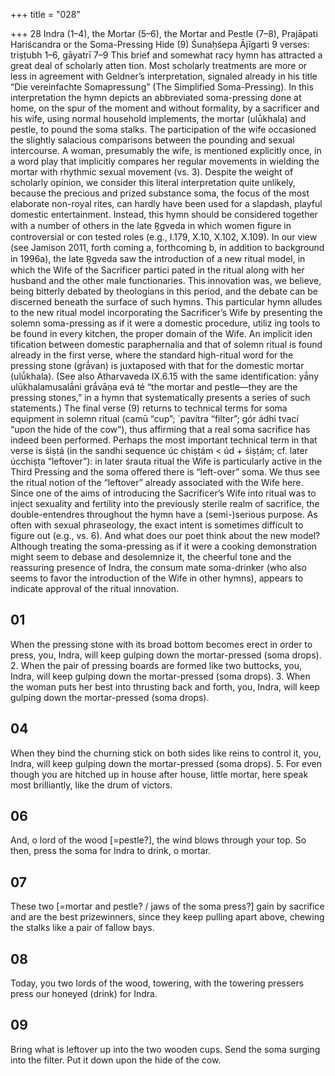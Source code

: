 +++
title = "028"

+++
28
Indra (1–4), the Mortar (5–6), the Mortar and Pestle (7–8),  Prajāpati Hariścandra or the Soma-Pressing Hide (9)
Śunaḥśepa Ājīgarti
9 verses: triṣṭubh 1–6, gāyatrī 7–9
This brief and somewhat racy hymn has attracted a great deal of scholarly atten tion. Most scholarly treatments are more or less in agreement with Geldner’s  interpretation, signaled already in his title “Die vereinfachte Somapressung” (The  Simplified Soma-Pressing). In this interpretation the hymn depicts an abbreviated  soma-pressing done at home, on the spur of the moment and without formality, by  a sacrificer and his wife, using normal household implements, the mortar (ulū́khala)  and pestle, to pound the soma stalks. The participation of the wife occasioned  the slightly salacious comparisons between the pounding and sexual intercourse.  A woman, presumably the wife, is mentioned explicitly once, in a word play that  implicitly compares her regular movements in wielding the mortar with rhythmic  sexual movement (vs. 3). Despite the weight of scholarly opinion, we consider this literal interpretation  quite unlikely, because the precious and prized substance soma, the focus of the  most elaborate non-royal rites, can hardly have been used for a slapdash, playful  domestic entertainment. Instead, this hymn should be considered together with a  number of others in the late R̥gveda in which women figure in controversial or con
tested roles (e.g., I.179, X.10, X.102, X.109). In our view (see Jamison 2011, forth coming a, forthcoming b, in addition to background in 1996a), the late R̥gveda saw  the introduction of a new ritual model, in which the Wife of the Sacrificer partici pated in the ritual along with her husband and the other male functionaries. This  innovation was, we believe, being bitterly debated by theologians in this period, and  the debate can be discerned beneath the surface of such hymns.
This particular hymn alludes to the new ritual model incorporating the Sacrificer’s  Wife by presenting the solemn soma-pressing as if it were a domestic procedure, utiliz ing tools to be found in every kitchen, the proper domain of the Wife. An implicit iden tification between domestic paraphernalia and that of solemn ritual is found already  in the first verse, where the standard high-ritual word for the pressing stone (grā́van) is  juxtaposed with that for the domestic mortar (ulū́khala). (See also Atharvaveda IX.6.15  with the same identification: yā́ny ulūkhalamusalā́ni grā́vāṇa evá té “the mortar and  pestle—they are the pressing stones,” in a hymn that systematically presents a series of  such statements.) The final verse (9) returns to technical terms for soma equipment in  solemn ritual (camū “cup”; ́ pavítra “filter”; gór ádhi tvací “upon the hide of the cow”),  thus affirming that a real soma sacrifice has indeed been performed. Perhaps the most  important technical term in that verse is śiṣṭá (in the sandhi sequence úc chiṣṭám < úd +  śiṣṭám; cf. later úcchiṣṭa “leftover”): in later śrauta ritual the Wife is particularly active in  the Third Pressing and the soma offered there is “left-over” soma. We thus see the ritual  notion of the “leftover” already associated with the Wife here.
Since one of the aims of introducing the Sacrificer’s Wife into ritual was to  inject sexuality and fertility into the previously sterile realm of sacrifice, the  double-entendres throughout the hymn have a (semi-)serious purpose. As often with  sexual phraseology, the exact intent is sometimes difficult to figure out (e.g., vs. 6).
And what does our poet think about the new model? Although treating the  soma-pressing as if it were a cooking demonstration might seem to debase and  desolemnize it, the cheerful tone and the reassuring presence of Indra, the consum mate soma-drinker (who also seems to favor the introduction of the Wife in other  hymns), appears to indicate approval of the ritual innovation.
## 01
When the pressing stone with its broad bottom becomes erect in order  to press,
you, Indra, will keep gulping down the mortar-pressed (soma drops). 2. When the pair of pressing boards are formed like two buttocks,
you, Indra, will keep gulping down the mortar-pressed (soma drops). 3. When the woman puts her best into thrusting back and forth,
you, Indra, will keep gulping down the mortar-pressed (soma drops).

## 04
When they bind the churning stick on both sides like reins to
control it,
you, Indra, will keep gulping down the mortar-pressed (soma drops). 5. For even though you are hitched up in house after house, little mortar, here speak most brilliantly, like the drum of victors.
## 06
And, o lord of the wood [=pestle?], the wind blows through your top. So then, press the soma for Indra to drink, o mortar.
## 07
These two [=mortar and pestle? / jaws of the soma press?] gain by  sacrifice and are the best prizewinners, since they keep pulling
apart above,
chewing the stalks like a pair of fallow bays.
## 08
Today, you two lords of the wood, towering, with the towering pressers press our honeyed (drink) for Indra.
## 09
Bring what is leftover up into the two wooden cups. Send the soma  surging into the filter.
Put it down upon the hide of the cow.